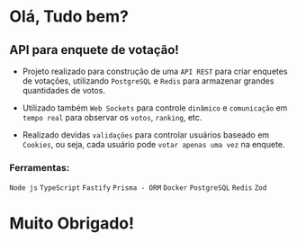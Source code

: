 # Olá, Tudo bem?

## API para enquete de votação!

- Projeto realizado para construção de uma `API REST` para criar enquetes de votações, utilizando `PostgreSQL` e `Redis` para armazenar grandes quantidades de votos.

- Utilizado também `Web Sockets` para controle `dinâmico` e `comunicação` em `tempo real` para observar os `votos`, `ranking`, etc.

- Realizado devidas `validações` para controlar usuários baseado em `Cookies`, ou seja, cada usuário pode `votar apenas uma vez` na enquete.

### Ferramentas:

`Node js`
`TypeScript`
`Fastify`
`Prisma - ORM`
`Docker`
`PostgreSQL`
`Redis`
`Zod`

# Muito Obrigado!
